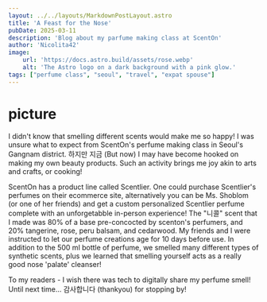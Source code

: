 ```yaml
---
layout: ../../layouts/MarkdownPostLayout.astro
title: 'A Feast for the Nose'
pubDate: 2025-03-11
description: 'Blog about my parfume making class at ScentOn'
author: 'Nicolita42'
image:
    url: 'https://docs.astro.build/assets/rose.webp'
    alt: 'The Astro logo on a dark background with a pink glow.'
tags: ["perfume class", "seoul", "travel", "expat spouse"]
---
```

# picture
I didn't know that smelling different scents would make me so happy! I was unsure what to expect from ScentOn's perfume making class in Seoul's Gangnam district. 하지만 지금 (But now) I may have become hooked on making my own beauty products. Such an activity brings me joy akin to arts and crafts, or cooking!

ScentOn has a product line called Scentlier. One could purchase Scentlier's perfumes on their ecommerce site, alternatively you can be Ms. Shoblom (or one of her friends) and get a custom personalized Scentlier perfume complete with an unforgetabble in-person experience! The "니콜" scent that I made was 80% of a base pre-concocted by scenton's perfumers, and 20% tangerine, rose, peru balsam, and cedarwood. My friends and I were instructed to let our perfume creations age for 10 days before use. In addition to the 500 ml bottle of perfume, we smelled many different types of synthetic scents, plus we learned that smelling yourself acts as a really good nose 'palate' cleanser!

To my readers - I wish there was tech to digitally share my perfume smell! Until next time... 감사합니다 (thankyou) for stopping by!